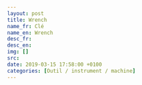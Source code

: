 ```yaml
---
layout: post
title: Wrench
name_fr: Clé
name_en: Wrench
desc_fr: 
desc_en: 
img: []
src: 
date: 2019-03-15 17:58:00 +0100
categories: [Outil / instrument / machine]
---
```

